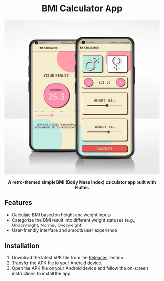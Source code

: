 <h1 align="center">BMI Calculator App</h1>

<p align="center">
  <img src="https://github.com/NoushinTasnim/BMI-Calculator/blob/main/ss/1095.png" alt="App Screenshot" width="1000" />
</p>

<p align="center">
  <strong>A retro-themed simple BMI (Body Mass Index) calculator app built with Flutter.</strong>
</p>

## Features

- Calculate BMI based on height and weight inputs
- Categorize the BMI result into different weight statuses (e.g., Underweight, Normal, Overweight)
- User-friendly interface and smooth user experience

## Installation

1. Download the latest APK file from the [Releases]([https://github.com/your_username/your_repository/releases](https://github.com/NoushinTasnim/BMI-Calculator/releases)) section.
2. Transfer the APK file to your Android device.
3. Open the APK file on your Android device and follow the on-screen instructions to install the app.
